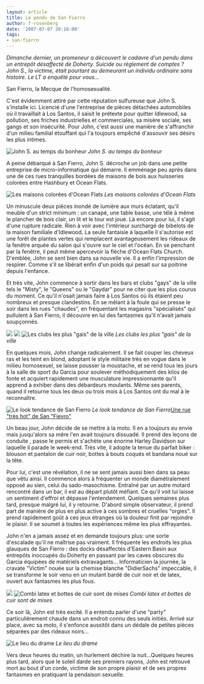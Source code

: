 ```yaml
---
layout: article
title: Le pendu de San Fierro
author: f-rosenberg
date: '2007-07-07 20:18:00'
tags:
- san-fierro
---
```


_Dimanche dernier, un promeneur a découvert le cadavre d'un pendu dans un entrepôt désaffecté de Doherty. Suicide ou règlement de comptes ? John S., la victime, était pourtant au demeurant un individu ordinaire sans histoire. Le LT a enquêté pour vous..._

San Fierro, la Mecque de l'homosexualité.

C'est évidemment attiré par cette réputation sulfureuse que John S. s'installe ici. Licencié d'une l'entreprise de pièces détachées automobiles où il travaillait à Los Santos, il saisit le prétexte pour quitter Idlewood, sa pollution, ses friches industrielles et commerciales, sa misère sociale, ses gangs et son insécurité. Pour John, c'est aussi une manière de s'affranchir d'un milieu familial étouffant qui l'a toujours empêché d'assouvir ses désirs les plus intimes.

![John S. au temps du bonheur](/content/images/2016/07/John_S.jpg)
_John S. au temps du bonheur_

A peine débarqué à San Fierro, John S. décroche un job dans une petite entreprise de micro-informatique qui démarre. Il emménage peu après dans une de ces rues tranquilles bordées de maisons de bois aux huisseries colorées entre Hashbury et Ocean Flats.

![Les maisons colorées d'Ocean Flats](/content/images/2016/07/Ocean_flats.jpg)
_Les maisons colorées d'Ocean Flats_

Un minuscule deux pièces inondé de lumière aux murs éclatant, qu'il meuble d'un strict minimum : un canapé, une table basse, une télé à même le plancher de bois clair, un lit et le tour est joué. Là encore pour lui, il s'agit d'une rupture radicale. Rien à voir avec l'intérieur surchargé de bibelots de la maison familiale d'Idlewood. La seule fantaisie à laquelle il s'autorise est une forêt de plantes vertes qui remplacent avantageusement les rideaux de la fenêtre arquée du salon qui s'ouvre sur le ciel et l'océan. En se penchant par la fenêtre, il peut même apercevoir la flèche d'Ocean Flats Church. D'emblée, John se sent bien dans sa nouvelle vie. Il a enfin l'impression de respirer. Comme s'il se libérait enfin d'un poids qui pesait sur sa poitrine depuis l'enfance.

Et très vite, John commence à sortir dans les bars et clubs "gays" de la ville tels le "Misty", le "Queens" ou le "Gaydar" pour ne citer que les plus courus du moment. Ce qu'il n'osait jamais faire à Los Santos où ils étaient peu nombreux et presque clandestins. En se mêlant à la foule qui se presse le soir dans les rues "chaudes", en fréquentant les magasins "spécialisés" qui pullulent à San Fierro, il découvre en lui des fantasmes qu'il n'avait jamais soupçonnés.

![](/content/images/2016/07/GaystationSF.jpg)
![](/content/images/2016/07/SF_mysty.jpg)
![Les clubs les plus "gais" de la ville](/content/images/2016/07/Queens_SF.jpg)
_Les clubs les plus "gais" de la ville_

En quelques mois, John change radicalement. Il se fait couper les cheveux ras et les teint en blond, adoptant le style militaire très en vogue dans le milieu homosexuel, se laisse pousser la moustache, et se rend tous les jours à la salle de sport du Garcia pour soulever méthodiquement des kilos de fonte et acquiert rapidement une musculature impressionnante qu'il apprend à exhiber dans des débardeurs moulants. Même ses parents, quand il retourne tous les deux ou trois mois à Los Santos ont du mal à le reconnaître.

![Le look tendance de San Fierro](/content/images/2016/07/John_S__militaire.jpg)
_Le look tendance de San Fierro_[Une rue "très hot" de San "Fievro"](/content/images/2016/07/SF_rues_chaudes.jpg)

Un beau jour, John décide de se mettre à la moto. Il en a toujours eu envie mais jusqu'alors sa mère l'en avait toujours dissuadé. Il prend des leçons de conduite , passe le permis et s'achète une énorme Harley Davidson sur laquelle il parade le week-end. Très vite, il adopte la tenue du parfait biker : blouson et pantalon de cuir noir, bottes à bouts coqués et bandana noué sur la tête.

Pour lui, c'est une révélation, il ne se sent jamais aussi bien dans sa peau que vêtu ainsi. Il commence alors à fréquenter un monde diamétralement opposé au sien, celui du sado-masochisme. Entraîné par un autre motard rencontré dans un bar, il est au départ plutôt méfiant. Ce qu'il voit lui laisse un sentiment d'effroi et dépasse l'entendement. Quelques semaines plus tard, presque malgré lui, il y retourne. D'abord simple observateur, il prend part de manière de plus en plus active à ces sombres et cruelles "orgies". Il prend rapidement goût à ces jeux étranges où la douleur finit par rejoindre le plaisir. Il se soumet à toutes les expériences même les plus effrayantes.

John n'en a jamais assez et en demande toujours plus: une sorte d'escalade qu'il ne maîtrise pas vraiment. Il fréquente les endroits les plus glauques de San Fierro : des docks désaffectés d'Eastern Basin aux entrepôts inoccupés du Doherty en passant par les caves obscures du Garcia équipées de matériels extravagants... Informaticien la journée, la cravate "Victim" nouée sur la chemise blanche "DidierSachs" impeccable, il se transforme le soir venu en un mutant bardé de cuir noir et de latex, ouvert aux fantasmes les plus fous.

![](/content/images/2016/07/Latexx.jpg)
![Combi latex et bottes de cuir sont de mises](/content/images/2016/07/Domina.jpg)
_Combi latex et bottes de cuir sont de mises_

Ce soir là, John est très excité. Il a entendu parler d'une "party" particulièrement chaude dans un endroit connu des seuls initiés. Arrivé sur place, avec sa moto, il s'enfonce aussitôt dans un dédale de petites pièces séparées par des rideaux noirs...

![Le lieu du drame](/content/images/2016/07/Glauques.jpg)
_Le lieu du drame_

Vers deux heures du matin, un hurlement déchire la nuit...Quelques heures plus tard, alors que le soleil darde ses premiers rayons, John est retrouvé mort au bout d'un corde, victime de son propre plaisir et de ses propres fantasmes en pratiquant la pendaison sexuelle.